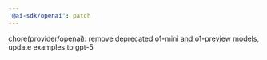 ```yaml
---
'@ai-sdk/openai': patch
---
```


chore(provider/openai): remove deprecated o1-mini and o1-preview models, update examples to gpt-5
